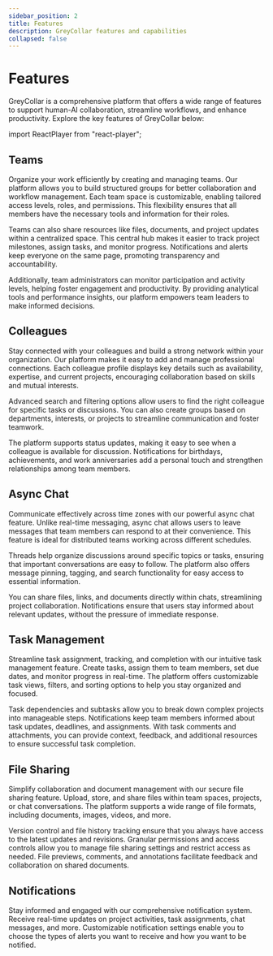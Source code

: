 ```yaml
---
sidebar_position: 2
title: Features
description: GreyCollar features and capabilities
collapsed: false
---
```


# Features

GreyCollar is a comprehensive platform that offers a wide range of features to support human-AI collaboration,
streamline workflows, and enhance productivity. Explore the key features of GreyCollar below:

import ReactPlayer from "react-player";

<p align="center">
  <ReactPlayer
    width={"100%"}
    height={"100%"}
    controls
    playing={true}
    loop
    url={
      "https://cdn.nucleoid.com/media/618a935b-9b4b-406c-95b5-7223396b8bc4.mp4"
    }
  />
</p>


## Teams

Organize your work efficiently by creating and managing teams. Our platform allows you to build structured groups for
better collaboration and workflow management. Each team space is customizable, enabling tailored access levels, roles,
and permissions. This flexibility ensures that all members have the necessary tools and information for their roles.

Teams can also share resources like files, documents, and project updates within a centralized space. This central hub
makes it easier to track project milestones, assign tasks, and monitor progress. Notifications and alerts keep everyone
on the same page, promoting transparency and accountability.

Additionally, team administrators can monitor participation and activity levels, helping foster engagement and
productivity. By providing analytical tools and performance insights, our platform empowers team leaders to make
informed decisions.

## Colleagues

Stay connected with your colleagues and build a strong network within your organization. Our platform makes it easy to
add and manage professional connections. Each colleague profile displays key details such as availability, expertise,
and current projects, encouraging collaboration based on skills and mutual interests.

Advanced search and filtering options allow users to find the right colleague for specific tasks or discussions. You can
also create groups based on departments, interests, or projects to streamline communication and foster teamwork.

The platform supports status updates, making it easy to see when a colleague is available for discussion. Notifications
for birthdays, achievements, and work anniversaries add a personal touch and strengthen relationships among team
members.

## Async Chat

Communicate effectively across time zones with our powerful async chat feature. Unlike real-time messaging, async chat
allows users to leave messages that team members can respond to at their convenience. This feature is ideal for
distributed teams working across different schedules.

Threads help organize discussions around specific topics or tasks, ensuring that important conversations are easy to
follow. The platform also offers message pinning, tagging, and search functionality for easy access to essential
information.

You can share files, links, and documents directly within chats, streamlining project collaboration. Notifications
ensure that users stay informed about relevant updates, without the pressure of immediate response.

## Task Management

Streamline task assignment, tracking, and completion with our intuitive task management feature. Create tasks, assign
them to team members, set due dates, and monitor progress in real-time. The platform offers customizable task views,
filters, and sorting options to help you stay organized and focused.

Task dependencies and subtasks allow you to break down complex projects into manageable steps. Notifications keep team
members informed about task updates, deadlines, and assignments. With task comments and attachments, you can provide
context, feedback, and additional resources to ensure successful task completion.

## File Sharing

Simplify collaboration and document management with our secure file sharing feature. Upload, store, and share files
within team spaces, projects, or chat conversations. The platform supports a wide range of file formats, including
documents, images, videos, and more.

Version control and file history tracking ensure that you always have access to the latest updates and revisions.
Granular permissions and access controls allow you to manage file sharing settings and restrict access as needed. File
previews, comments, and annotations facilitate feedback and collaboration on shared documents.

## Notifications

Stay informed and engaged with our comprehensive notification system. Receive real-time updates on project activities,
task assignments, chat messages, and more. Customizable notification settings enable you to choose the types of alerts
you want to receive and how you want to be notified.
